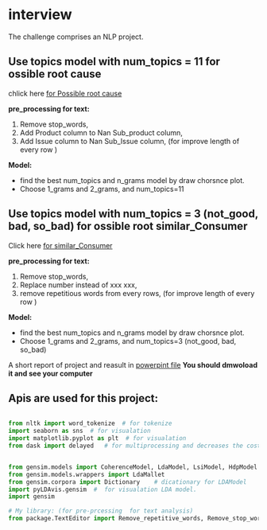 # interview 
The challenge comprises an NLP project.

## Use topics model with num_topics = 11 for ossible root cause

chlick here [for Possible root cause](Possible_root_cause.ipynb)

**pre_processing for text:**
1. Remove stop_words,
2. Add Product column to Nan Sub_product column, 
3. Add Issue column to Nan Sub_Issue column, (for improve length of every row )

**Model:**
- find the best num_topics and n_grams model by draw chorsnce plot.
- Choose 1_grams and 2_grams, and num_topics=11

## Use topics model with num_topics = 3 (not_good, bad, so_bad) for ossible root similar_Consumer 

Click here [for similar_Consumer](similar_Consumer(Consumer_complaint_narrative).ipynb)

**pre_processing for text:**
1. Remove stop_words,
2. Replace number instead of  xxx xxx, 
3. remove repetitious words from every rows, (for improve length of every row )

**Model:**
- find the best num_topics and n_grams model by draw chorsnce plot.
- Choose 1_grams and 2_grams, and num_topics=3 (not_good, bad, so_bad)

A short report of project and reasult in [powerpint file](Closer_interview.pptx) **You should dmwoload it and see your computer**


## Apis are used for this project:

```python

from nltk import word_tokenize  # for tokenize
import seaborn as sns  # for visualation
import matplotlib.pyplot as plt  # for visualation
from dask import delayed   # for multiprocessing and decreases the cost of running


from gensim.models import CoherenceModel, LdaModel, LsiModel, HdpModel # topic models
from gensim.models.wrappers import LdaMallet
from gensim.corpora import Dictionary    # dicationary for LDAModel
import pyLDAvis.gensim  #  for visualation LDA model.
import gensim

# My library: (for pre-prcessing  for text analysis)
from package.TextEditor import Remove_repetitive_words, Remove_stop_words, List_cleaner 
```
